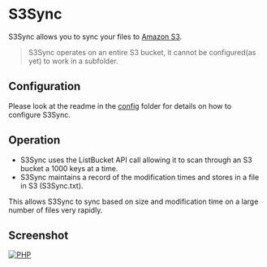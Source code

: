 S3Sync
=========

S3Sync allows you to sync your files to [Amazon S3](http://aws.amazon.com/s3/). 

> S3Sync operates on an entire S3 bucket, it cannot be configured(as yet) to work in a subfolder.

Configuration
-------------
Please look at the readme in the [config](https://github.com/k3karthic/S3Sync/tree/master/config) folder for details on how to configure S3Sync.

Operation
---------
* S3Sync uses the ListBucket API call allowing it to scan through an S3 bucket a 1000 keys at a time.
* S3Sync maintains a record of the modification times and stores in a file in S3 (S3Sync.txt).

This allows S3Sync to sync based on size and modification time on a large number of files very rapidly.

Screenshot
----------

[![PHP](https://raw.github.com/k3karthic/S3Sync/master/screenshots/php.png)]()

